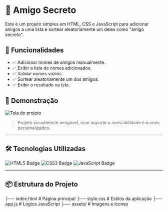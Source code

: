 # 🎁 Amigo Secreto

Este é um projeto simples em HTML, CSS e JavaScript para adicionar amigos a uma lista e sortear aleatoriamente um deles como "amigo secreto".

## 📌 Funcionalidades

- ✅ Adicionar nomes de amigos manualmente.
- ✅ Exibir a lista de nomes adicionados.
- ✅ Validar nomes vazios.
- ✅ Sortear aleatoriamente um dos amigos.
- ✅ Exibir o resultado na tela.

## 🚀 Demonstração

![Tela do projeto](assets/amigo-secreto.png)

> Projeto visualmente amigável, com suporte a acessibilidade e ícones personalizados.

---

## 🛠 Tecnologias Utilizadas

![HTML5 Badge](https://img.shields.io/badge/HTML5-E34F26?style=for-the-badge&logo=html5&logoColor=white)
![CSS3 Badge](https://img.shields.io/badge/CSS3-1572B6?style=for-the-badge&logo=css3&logoColor=white)
![JavaScript Badge](https://img.shields.io/badge/JavaScript-F7DF1E?style=for-the-badge&logo=javascript&logoColor=black)

---

## 📦 Estrutura do Projeto

├── index.html # Página principal
├── style.css # Estilos da aplicação
├── app.js # Lógica JavaScript
├── assets/ # Imagens e ícones
